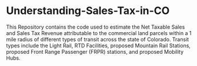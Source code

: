 # Understanding-Sales-Tax-in-CO

This Repository contains the code used to estimate the Net Taxable Sales and Sales Tax Revenue attributable to the commercial land parcels within a 1 mile radius of different types of transit across the state of Colorado. Transit types include the Light Rail, RTD Facilities, proposed Mountain Rail Stations, proposed Front Range Passenger (FRPR) stations, and proposed Mobility Hubs. 
